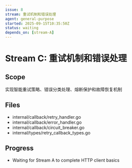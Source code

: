 ```yaml
---
issue: 8
stream: 重试机制和错误处理
agent: general-purpose
started: 2025-09-15T10:35:50Z
status: waiting
depends_on: [stream-A]
---
```


# Stream C: 重试机制和错误处理

## Scope
实现智能重试策略、错误分类处理、熔断保护和故障恢复机制

## Files
- internal/callback/retry_handler.go
- internal/callback/error_handler.go
- internal/callback/circuit_breaker.go
- internal/types/retry_callback_types.go

## Progress
- Waiting for Stream A to complete HTTP client basics